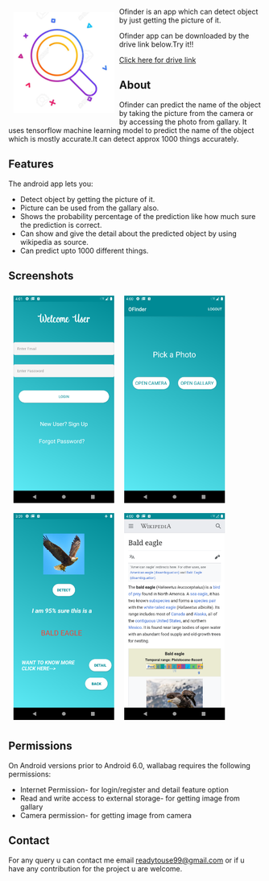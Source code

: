 
<img src="/src/main/ic_launcher-playstore.png" align="left"
width="200" hspace="10" vspace="10">

Ofinder is an app which can detect object by just getting the picture of it.

Ofinder app can be downloaded by the drive link below.Try it!!

<p align="left">
<a href="https://drive.google.com/file/d/1LT_2GMCHk3y2HP3bINaeveNRk6yGIsya/view?usp=sharing">
    Click here for drive link
        </a>
        </p>

## About

Ofinder can predict the name of the object by taking the picture from the camera or by accessing the photo from gallary.
It uses tensorflow machine learning model to predict the name of the object which is mostly accurate.It can detect approx 1000 things accurately.

## Features

The android app lets you:
- Detect object by getting the picture of it.
- Picture can be used from the gallary also.
- Shows the probability percentage of the prediction like how much sure the prediction is correct.
- Can show and give the detail about the predicted object by using wikipedia as source.
- Can predict upto 1000 different things.

## Screenshots

[<img src="/readme/Screenshot_1604226662.png" align="left"
width="200"
    hspace="10" vspace="10">](/readme/Screenshot_1604226662.png.png)
[<img src="/readme/Screenshot_1604226652.png" align="left"
width="200"
    hspace="10" vspace="10">](/readme/Screenshot_1604226652.png)

[<img src="/readme/Screenshot_1604226576.png" align="left"
width="200"
    hspace="10" vspace="10">](/readme/Screenshot_1604226576.png)
    
[<img src="/readme/Screenshot_1604226642.png" align="center"
width="200"
    hspace="10" vspace="10">](/readme/Screenshot_1604226642.png)    
    
## Permissions

On Android versions prior to Android 6.0, wallabag requires the following permissions:
- Internet Permission- for login/register and detail feature option
- Read and write access to external storage- for getting image from gallary
- Camera permission- for getting image from  camera

## Contact

For any query u can contact me email <a href="">readytouse99@gmail.com</a> or if u have any contribution for the project u are welcome.
